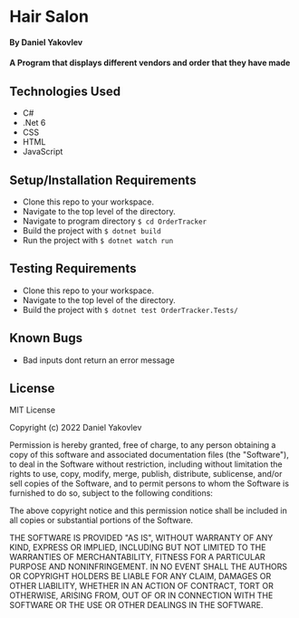 # Hair Salon

#### By Daniel Yakovlev

#### A Program that displays different vendors and order that they have made

## Technologies Used

* C#
* .Net 6
* CSS
* HTML
* JavaScript


## Setup/Installation Requirements

* Clone this repo to your workspace.
* Navigate to the top level of the directory.
* Navigate to program directory ``` $ cd OrderTracker ```
* Build the project with ``` $ dotnet build ```
* Run the project with ``` $ dotnet watch run ```

## Testing Requirements
* Clone this repo to your workspace.
* Navigate to the top level of the directory.
* Build the project with ``` $ dotnet test OrderTracker.Tests/ ```

## Known Bugs

* Bad inputs dont return an error message

## License
<!-- [Choose License](https://choosealicense.com/) -->

MIT License

Copyright (c) 2022 Daniel Yakovlev

Permission is hereby granted, free of charge, to any person obtaining a copy of this software and associated documentation files (the "Software"), to deal in the Software without restriction, including without limitation the rights to use, copy, modify, merge, publish, distribute, sublicense, and/or sell copies of the Software, and to permit persons to whom the Software is furnished to do so, subject to the following conditions:

The above copyright notice and this permission notice shall be included in all copies or substantial portions of the Software.

THE SOFTWARE IS PROVIDED "AS IS", WITHOUT WARRANTY OF ANY KIND, EXPRESS OR IMPLIED, INCLUDING BUT NOT LIMITED TO THE WARRANTIES OF MERCHANTABILITY, FITNESS FOR A PARTICULAR PURPOSE AND NONINFRINGEMENT. IN NO EVENT SHALL THE AUTHORS OR COPYRIGHT HOLDERS BE LIABLE FOR ANY CLAIM, DAMAGES OR OTHER LIABILITY, WHETHER IN AN ACTION OF CONTRACT, TORT OR OTHERWISE, ARISING FROM, OUT OF OR IN CONNECTION WITH THE SOFTWARE OR THE USE OR OTHER DEALINGS IN THE SOFTWARE.

